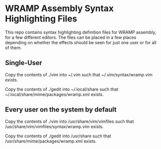 # WRAMP Assembly Syntax Highlighting Files

This repo contains syntax highlighting definition files for WRAMP assembly, for a few different editors.
The files can be placed in a few places depending on whether the effects should be seen for just one user or for all of them.

## Single-User

Copy the contents of ./vim into ~/.vim such that ~/.vim/syntax/wramp.vim exists.

Copy the contents of ./gedit into ~/.local/share such that ~/.local/share/mime/packages/wramp.xml exists.

## Every user on the system by default

Copy the contents of ./vim into /usr/share/vim/vimfiles such that /usr/share/vim/vimfiles/syntax/wramp.vim exists.

Copy the contents of ./gedit into /usr/share such that /usr/share/mime/packages/wramp.xml exists.
